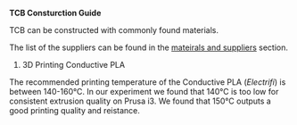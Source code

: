 **TCB Consturction Guide**

TCB can be constructed with commonly found materials.

The list of the suppliers can be found in the [mateirals and suppliers](Material_and_Supplier.md) section.


1. 3D Printing Conductive PLA

  The recommended printing temperature of the Conductive PLA (*Electrifi*) is between 140-160°C.
  In our experiment we found that 140°C is too low for consistent extrusion quality on Prusa i3.
  We found that 150°C outputs a good printing quality and reistance. 



